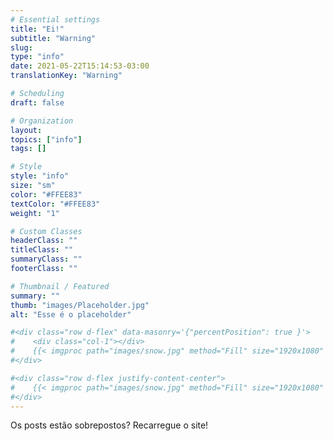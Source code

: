 ```yaml
---
# Essential settings
title: "Ei!"
subtitle: "Warning"
slug:
type: "info"
date: 2021-05-22T15:14:53-03:00
translationKey: "Warning"

# Scheduling
draft: false

# Organization
layout:
topics: ["info"]
tags: []

# Style
style: "info"
size: "sm"
color: "#FFEE83"
textColor: "#FFEE83"
weight: "1"

# Custom Classes
headerClass: ""
titleClass: ""
summaryClass: ""
footerClass: ""

# Thumbnail / Featured
summary: ""
thumb: "images/Placeholder.jpg"
alt: "Esse é o placeholder"

#<div class="row d-flex" data-masonry='{"percentPosition": true }'>
#    <div class="col-1"></div>
#    {{< imgproc path="images/snow.jpg" method="Fill" size="1920x1080" col="8" >}}
#</div>

#<div class="row d-flex justify-content-center">
#    {{< imgproc path="images/snow.jpg" method="Fill" size="1920x1080" col="8" >}}
#</div>
---
```


Os posts estão sobrepostos? Recarregue o site!
